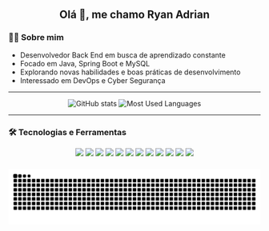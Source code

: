 <h2 align="center">Olá 👋, me chamo Ryan Adrian</h2>

### 👨‍💻 Sobre mim
- Desenvolvedor Back End em busca de aprendizado constante
- Focado em Java, Spring Boot e MySQL
- Explorando novas habilidades e boas práticas de desenvolvimento
- Interessado em DevOps e Cyber Segurança

---

<div align="center">
  <img src="https://github-readme-stats.vercel.app/api?username=1Kibe&show_icons=true&include_all_commits=true&count_private=true&theme=dracula" height="150" alt="GitHub stats" />
  <img src="https://github-readme-stats.vercel.app/api/top-langs?username=1Kibe&layout=compact&langs_count=6&theme=dracula" height="150" alt="Most Used Languages" />
</div>

---
### 🛠 Tecnologias e Ferramentas
<div align="center">
<img src="https://img.shields.io/badge/-MySQL-black?style=flat-square&logo=mysql&logoColor=white"/>
<img src="https://img.shields.io/badge/-MariaDB-black?style=flat-square&logo=mariadb&logoColor=brown"/>
<img src="https://img.shields.io/badge/-MongoDB-black?style=flat-square&logo=mongodb"/>
<img src="https://img.shields.io/badge/-Git-black?style=flat-square&logo=git"/>
<img src="https://img.shields.io/badge/-GitHub-black?style=flat-square&logo=github"/>
<img src="https://img.shields.io/badge/-Gitlab-black?style=flat-square&logo=gitlab"/>
<img src="https://img.shields.io/badge/-Linux-black?style=flat-square&logo=linux"/>
<img src="https://img.shields.io/badge/-VSCode-000000?style=flat-square&logo=visual-studio-code&logoColor=blue"/>
<img src="https://img.shields.io/badge/-Postman-black?style=flat-square&logo=postman&logoColor=red"/>
<img src="https://img.shields.io/badge/-Insomnia-black?style=flat-square&logo=insomnia&logoColor=blue"/>
<img src="https://img.shields.io/badge/-Java-black?style=flat-square&logo=java&logoColor=white"/>
<img src="https://img.shields.io/badge/Spring%20Boot-6DB33F?style=flat-square&logo=spring-boot&logoColor=white"/>
</div>

###
<div align="center">
  <img src="https://raw.githubusercontent.com/1Kibe/1Kibe/output/snake.svg" alt="Snake animation" />
</div>
